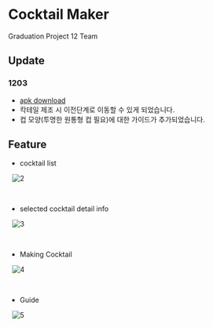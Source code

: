 # Cocktail Maker  
Graduation Project 12 Team
&nbsp;

## Update
### 1203
- [apk download](https://drive.google.com/file/d/1nQn10jh4qXr6fbgG9xnsg7Te0U-Nb_qF/view?usp=sharing) 
- 칵테일 제조 시 이전단계로 이동할 수 있게 되었습니다.
- 컵 모양(투명한 원통형 컵 필요)에 대한 가이드가 추가되었습니다.
&nbsp;

## Feature
- cocktail list  

&nbsp;
![2](https://user-images.githubusercontent.com/51369785/137268457-d39e7279-436c-4472-b2c6-906ca4dfc899.jpg)

&nbsp;

- selected cocktail detail info  

&nbsp;
![3](https://user-images.githubusercontent.com/51369785/137268474-bc838f49-6116-438d-b580-b75f666b67e0.jpg)

&nbsp;

- Making Cocktail

&nbsp;
![4](https://user-images.githubusercontent.com/51369785/137268551-f38e7085-ccec-46c3-ab0c-9e9e2efef296.jpg)

&nbsp;

- Guide
 
&nbsp;
![5](https://user-images.githubusercontent.com/51369785/137268568-398deadb-e8f0-45ce-99ab-e64fd9886873.jpg)

&nbsp;
